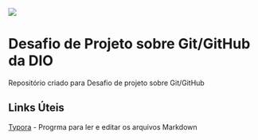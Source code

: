 ![](https://1.bp.blogspot.com/-naGOYdoM-OY/YPI7RG-upDI/AAAAAAAAA_Q/F0nAxe8qlOI21iwX2Pj051BAkyU0y2AcQCLcBGAsYHQ/s2335/DIO.png)

# Desafio de Projeto sobre Git/GitHub da DIO

Repositório criado para Desafio de projeto sobre Git/GitHub

## Links Úteis
[Typora](https://typora.io/) - Progrma para ler e editar os arquivos Markdown

